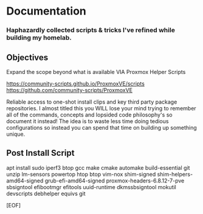 <h1>Documentation</h1>

<h3>Haphazardly collected scripts & tricks I've refined while building my homelab.</h2>

<h2>Objectives</h3>

  <p>Expand the scope beyond what is available VIA Proxmox Helper Scripts

  <https://community-scripts.github.io/ProxmoxVE/scripts>
  <https://github.com/community-scripts/ProxmoxVE>

  Reliable access to one-shot install clips and key third party package
  repositories. I almost titled this you WILL lose your mind trying to remember
  all of the commands, concepts and lopsided code philosophy's so document it
  instead! The idea is to waste less time doing tedious configurations so
  instead you can spend that time on building up something unique. </p>

<h2>Post Install Script</h2>

  <p>apt install sudo iperf3 btop gcc make cmake automake build-essential
  git unzip lm-sensors powertop htop btop vim-nox shim-signed
  shim-helpers-amd64-signed grub-efi-amd64-signed
  proxmox-headers-6.8.12-7-pve sbsigntool efibootmgr efitools
  uuid-runtime dkmssbsigntool mokutil devscripts debhelper equivs git</p>
  [EOF]
  